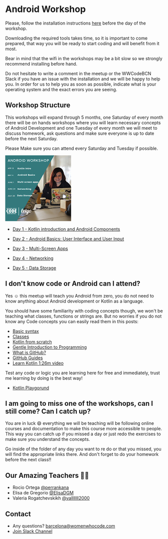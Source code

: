 # Android Workshop

Please, follow the installation instructions [here](/Installation.md) before the day of the workshop.

Downloading the required tools takes time,
so it is important to come prepared, that way you will be ready to start coding and will benefit from it most.

Bear in mind that the wifi in the workshops may be a bit slow so we strongly recommend installing before hand.

Do not hesitate to write a comment in the meetup or the WWCodeBCN Slack if you have an issue with the installation and we will be happy to help you. In order for us to help you as soon as possible, indicate what is your operating system and the exact errors you are seeing.

## Workshop Structure

This workshops will expand through 5 months, one Saturday of every month there will be on hands workshops where you will learn necessary concepts of Android Development and one Tuesday of every month we will meet to discuss homework, ask questions and make sure everyone is up to date before the next Saturday.

Please Make sure you can attend every Saturday and Tuesday if possible.

![calendar of workshops](https://github.com/WomenWhoCode/AndroidWorkshops_BCN/blob/master/workshop_calendar.PNG)

- [Day 1 - Kotlin introduction and Android Components ](https://github.com/WomenWhoCode/AndroidWorkshops_BCN/blob/master/Day%201%20-%20Kotlin%20Basics/README.md)

- [Day 2 - Android Basics: User Interface and User Input ](https://github.com/WomenWhoCode/AndroidWorkshops_BCN/blob/master/Day%202%20-%20Android%20Basics/README.md)

- [Day 3 - Multi-Screen Apps ](https://github.com/WomenWhoCode/AndroidWorkshops_BCN/blob/master/Day%203%20-%20Multi%20Screen%20Apps/Day3.md)

- [Day 4 - Networking ](https://github.com/WomenWhoCode/AndroidWorkshops_BCN/blob/master/Day%204%20-%20Networking/Day4.md)

- [Day 5 - Data Storage](https://github.com/WomenWhoCode/AndroidWorkshops_BCN/blob/master/Day%205%20-%20Data%20Storage/Day5.md)

## I don't know code or Android can I attend?

Yes ☺️ this meetup will teach you Android from zero, you do not need to know anything about Android development or Kotlin as a language.

You should have some familiarity with coding concepts though, we won't be teaching what classes, functions or strings are. But no worries if you do not know any Code concepts you can easily read them in this posts:

- [Basic syntax](https://kotlinlang.org/docs/reference/basic-syntax.html)
- [Classes](https://kotlinlang.org/docs/reference/classes.html)
- [Kotlin from scratch](https://code.tutsplus.com/series/kotlin-from-scratch--cms-1209)
- [Gentle Introduction to Programming](https://link.medium.com/0L1UnynxDV)
- [What is GitHub?](https://github.com/WomenWhoCode/WWCodeBarcelona/tree/master/Github%20-%20HackNight)
- [GitHub Guides](https://guides.github.com/)
- [Learn Kotlin 1:26m video](https://youtu.be/H_oGi8uuDpA)

Test any code or logic you are learning here for free and immediately, trust me learning by doing is the best way!

- [Kotlin Playgorund](https://play.kotlinlang.org/)

## I am going to miss one of the workshops, can I still come? Can I catch up?

You are in luck 😄 everything we will be teaching will be following online courses and documentation to make this course more accessible to people. This way you can catch up if you missed a day or just redo the exercises to make sure you understand the concepts.

Go inside of the folder of any day you want to re do or that you missed, you will find the appropriate links there. And don't forget to do your homework before the next class!!

## Our Amazing Teachers 👩‍💻

- Rocio Ortega [@perrankana](https://twitter.com/Perrankana)
- Elisa de Gregorio [@ElisaDGM](https://twitter.com/ElisaDGM)
- Valeria Rogatchevskikh [@valllllll2000](https://twitter.com/valllllll2000)


## Contact

- Any questions? [barcelona@womenwhocode.com](mailto:barcelona@womenwhocode.comn)
- [Join Slack Channel](https://buff.ly/2mMjaf5)
